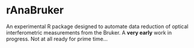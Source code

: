 # rAnaBruker

An experimental R package designed to automate data reduction of optical interferometric measurements from the Bruker.  A **very early** work in progress. Not at all ready for prime time...